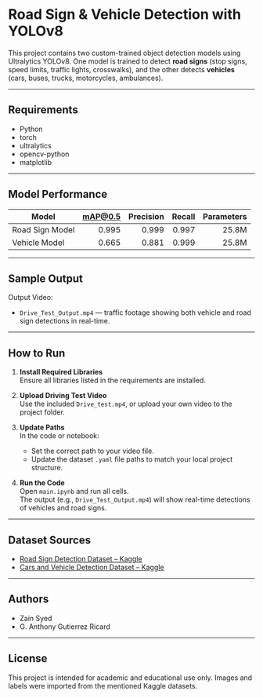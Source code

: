 # Road Sign & Vehicle Detection with YOLOv8

This project contains two custom-trained object detection models using Ultralytics YOLOv8. One model is trained to detect **road signs** (stop signs, speed limits, traffic lights, crosswalks), and the other detects **vehicles** (cars, buses, trucks, motorcycles, ambulances).

---

## Requirements

- Python  
- torch  
- ultralytics  
- opencv-python  
- matplotlib  

---

## Model Performance

| Model            | mAP@0.5 | Precision | Recall | Parameters |
|------------------|--------:|----------:|-------:|-----------:|
| Road Sign Model  | 0.995   | 0.999     | 0.997  | 25.8M      |
| Vehicle Model    | 0.665   | 0.881     | 0.999  | 25.8M      |

---

## Sample Output

Output Video:  
- `Drive_Test_Output.mp4` — traffic footage showing both vehicle and road sign detections in real-time.

---

## How to Run

1. **Install Required Libraries**  
   Ensure all libraries listed in the requirements are installed.

2. **Upload Driving Test Video**  
   Use the included `Drive_test.mp4`, or upload your own video to the project folder.

3. **Update Paths**  
   In the code or notebook:
   - Set the correct path to your video file.
   - Update the dataset `.yaml` file paths to match your local project structure.

4. **Run the Code**  
   Open `main.ipynb` and run all cells.  
   The output (e.g., `Drive_Test_Output.mp4`) will show real-time detections of vehicles and road signs.

---

## Dataset Sources

- [Road Sign Detection Dataset – Kaggle](https://www.kaggle.com/datasets/andrewmvd/road-sign-detection)  
- [Cars and Vehicle Detection Dataset – Kaggle](https://www.kaggle.com/datasets/abdallahwagih/cars-detection)

---

## Authors

- Zain Syed  
- G. Anthony Gutierrez Ricard  

---

## License

This project is intended for academic and educational use only. Images and labels were imported from the mentioned Kaggle datasets.
